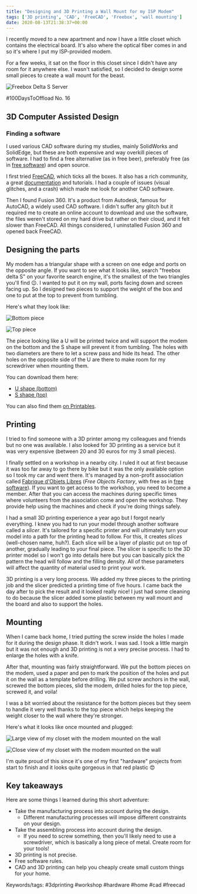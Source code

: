 ```yaml
---
title: "Designing and 3D Printing a Wall Mount for my ISP Modem"
tags: ['3D printing', 'CAD', 'FreeCAD', 'Freebox', 'wall mounting']
date: 2020-08-13T21:38:37+00:00
---
```

I recently moved to a new apartment and now I have a little closet which contains the electrical board. It's also where the optical fiber comes in and so it's where I put my ISP-provided modem.

For a few weeks, it sat on the floor in this closet since I didn't have any room for it anywhere else. I wasn't satisfied, so I decided to design some small pieces to create a wall mount for the beast.

![Freebox Delta S Server](/attachments/7/processed/)

#100DaysToOffload No. 16<!--more-->

## 3D Computer Assisted Design
### Finding a software
I used various CAD software during my studies, mainly SolidWorks and SolidEdge, but these are both expensive and way overkill pieces of software. I had to find a free alternative (as in free beer), preferably free (as in [free software](https://en.wikipedia.org/wiki/Free_software)) and open source.

I first tried [FreeCAD](https://www.freecadweb.org/), which ticks all the boxes. It also has a rich community, a great [documentation](https://wiki.freecadweb.org/) and tutorials. I had a couple of issues (visual glitches, and a crash) which made me look for another CAD software.

Then I found Fusion 360. It's a product from Autodesk, famous for AutoCAD, a widely used CAD software. I didn't suffer any glitch but it required me to create an online account to download and use the software, the files weren't stored on my hard drive but rather on their cloud, and it felt slower than FreeCAD. All things considered, I uninstalled Fusion 360 and opened back FreeCAD.

## Designing the parts
My modem has a triangular shape with a screen on one edge and ports on the opposite angle. If you want to see what it looks like, search "freebox delta S" on your favorite search engine, it's the smallest of the two triangles you'll find 😉. I wanted to put it on my wall, ports facing down and screen facing up. So I designed two pieces to support the weight of the box and one to put at the top to prevent from tumbling.

Here's what they look like:

![Bottom piece](/attachments/14/processed/)

![Top piece](/attachments/15/processed/)

The piece looking like a U will be printed twice and will support the modem on the bottom and the S shape will prevent it from tumbling. The holes with two diameters are there to let a screw pass and hide its head. The other holes on the opposite side of the U are there to make room for my screwdriver when mounting them.

You can download them here:

* [U shape (bottom)](/attachments/23/original/)
* [S shape (top)](/attachments/24/original/)

You can also find them [on Printables](https://www.printables.com/model/171644-support-mural-freebox-delta).

## Printing
I tried to find someone with a 3D printer among my colleagues and friends but no one was available. I also looked for 3D printing as a service but it was very expensive (between 20 and 30 euros for my 3 small pieces).

I finally settled on a workshop in a nearby city. I ruled it out at first because it was too far away to go there by bike but it was the only available option so I took my car and went there. It's managed by a non-profit association called [Fabrique d'Objets Libres](http://www.fablab-lyon.fr/) (*Free Objects Factory*, with free as in [free software](https://en.wikipedia.org/wiki/Free_software)). If you want to get access to the workshop, you need to become a member. After that you can access the machines during specific times where volunteers from the association come and open the workshop. They provide help using the machines and check if you're doing things safely.

I had a small 3D printing experience a year ago but I forgot nearly everything. I knew you had to run your model through another software called a *slicer*. It's tailored for a specific printer and will ultimately turn your model into a path for the printing head to follow. For this, it creates *slices* (well-chosen name, huh?). Each slice will be a layer of plastic put on top of another, gradually leading to your final piece. The slicer is specific to the 3D printer model so I won't go into details here but you can basically pick the pattern the head will follow and the filling density. All of these parameters will affect the quantity of material used to print your work.

3D printing is a very long process. We added my three pieces to the printing job and the slicer predicted a printing time of five hours. I came back the day after to pick the result and it looked really nice! I just had some cleaning to do because the slicer added some plastic between my wall mount and the board and also to support the holes.

## Mounting
When I came back home, I tried putting the screw inside the holes I made for it during the design phase. It didn't work. I was sad. I took a little margin but it was not enough and 3D printing is not a very precise process. I had to enlarge the holes with a knife.

After that, mounting was fairly straightforward. We put the bottom pieces on the modem, used a paper and pen to mark the position of the holes and put it on the wall as a template before drilling. We put screw anchors in the wall, screwed the bottom pieces, slid the modem, drilled holes for the top piece, screwed it, and voila!

I was a bit worried about the resistance for the bottom pieces but they seem to handle it very well thanks to the top piece which helps keeping the weight closer to the wall where they're stronger.

Here's what it looks like once mounted and plugged:

![Large view of my closet with the modem mounted on the wall](/attachments/6/processed/)

![Close view of my closet with the modem mounted on the wall](/attachments/5/processed/)

I'm quite proud of this since it's one of my first "hardware" projects from start to finish and it looks quite gorgeous in that red plastic 😍

## Key takeaways

Here are some things I learned during this short adventure:

* Take the manufacturing process into account during the design.
  * Different manufacturing processes will impose different constraints on your design.
* Take the assembling process into account during the design.
  * If you need to screw something, then you'll likely need to use a screwdriver, which is basically a long piece of metal. Create room for your tools!
* 3D printing is not precise.
* Free software rules.
* CAD and 3D printing can help you cheaply create small custom things for your home.

Keywords/tags:
#3dprinting #workshop #hardware #home #cad #freecad
